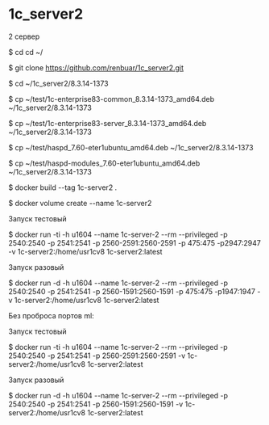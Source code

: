 # 1c_server2

2 сервер

$ cd cd ~/

$ git clone https://github.com/renbuar/1c_server2.git

$ cd ~/1c_server2/8.3.14-1373

$ cp ~/test/1c-enterprise83-common_8.3.14-1373_amd64.deb ~/1c_server2/8.3.14-1373

$ cp ~/test/1c-enterprise83-server_8.3.14-1373_amd64.deb ~/1c_server2/8.3.14-1373

$ cp ~/test/haspd_7.60-eter1ubuntu_amd64.deb ~/1c_server2/8.3.14-1373

$ cp ~/test/haspd-modules_7.60-eter1ubuntu_amd64.deb ~/1c_server2/8.3.14-1373

$ docker build --tag 1c-server2 .

$ docker volume create --name 1c-server2

Запуск тестовый

$ docker run -ti -h u1604 --name 1c-server-2 --rm --privileged -p 2540:2540 -p 2541:2541 -p 2560-2591:2560-2591 -p 475:475 -p2947:2947 -v 1c-server2:/home/usr1cv8 1c-server2:latest

Запуск разовый

$ docker run -d -h u1604 --name 1c-server-2 --rm --privileged -p 2540:2540 -p 2541:2541 -p 2560-1591:2560-1591 -p 475:475 -p1947:1947 -v 1c-server2:/home/usr1cv8 1c-server2:latest

 

Без проброса портов ml:

 

Запуск тестовый

$ docker run -ti -h u1604 --name 1c-server-2 --rm --privileged -p 2540:2540 -p 2541:2541 -p 2560-2591:2560-2591 -v 1c-server2:/home/usr1cv8 1c-server2:latest

Запуск разовый

$ docker run -d -h u1604 --name 1c-server-2 --rm --privileged -p 2540:2540 -p 2541:2541 -p 2560-1591:2560-1591 -v 1c-server2:/home/usr1cv8 1c-server2:latest

 
